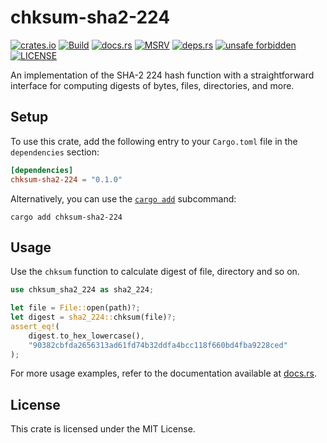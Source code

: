 # chksum-sha2-224

[![crates.io](https://img.shields.io/crates/v/chksum-sha2-224?style=flat-square&logo=rust "crates.io")](https://crates.io/crates/chksum-sha2-224)
[![Build](https://img.shields.io/github/actions/workflow/status/chksum-rs/sha2-224/rust.yml?branch=master&style=flat-square&logo=github "Build")](https://github.com/chksum-rs/sha2-224/actions/workflows/rust.yml)
[![docs.rs](https://img.shields.io/docsrs/chksum-sha2-224?style=flat-square&logo=docsdotrs "docs.rs")](https://docs.rs/chksum-sha2-224/)
[![MSRV](https://img.shields.io/badge/MSRV-1.74.0-informational?style=flat-square "MSRV")](https://github.com/chksum-rs/sha2-224/blob/master/Cargo.toml)
[![deps.rs](https://deps.rs/crate/chksum-sha2-224/0.1.0/status.svg?style=flat-square "deps.rs")](https://deps.rs/crate/chksum-sha2-224/0.1.0)
[![unsafe forbidden](https://img.shields.io/badge/unsafe-forbidden-success.svg?style=flat-square "unsafe forbidden")](https://github.com/rust-secure-code/safety-dance)
[![LICENSE](https://img.shields.io/github/license/chksum-rs/sha2-224?style=flat-square "LICENSE")](https://github.com/chksum-rs/sha2-224/blob/master/LICENSE)

An implementation of the SHA-2 224 hash function with a straightforward interface for computing digests of bytes, files, directories, and more.

## Setup

To use this crate, add the following entry to your `Cargo.toml` file in the `dependencies` section:

```toml
[dependencies]
chksum-sha2-224 = "0.1.0"
```

Alternatively, you can use the [`cargo add`](https://doc.rust-lang.org/cargo/commands/cargo-add.html) subcommand:

```shell
cargo add chksum-sha2-224
```

## Usage

Use the `chksum` function to calculate digest of file, directory and so on.

```rust
use chksum_sha2_224 as sha2_224;

let file = File::open(path)?;
let digest = sha2_224::chksum(file)?;
assert_eq!(
    digest.to_hex_lowercase(),
    "90382cbfda2656313ad61fd74b32ddfa4bcc118f660bd4fba9228ced"
);
```

For more usage examples, refer to the documentation available at [docs.rs](https://docs.rs/chksum-sha2-224/).

## License

This crate is licensed under the MIT License.
